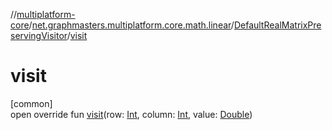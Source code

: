 //[multiplatform-core](../../../index.md)/[net.graphmasters.multiplatform.core.math.linear](../index.md)/[DefaultRealMatrixPreservingVisitor](index.md)/[visit](visit.md)

# visit

[common]\
open override fun [visit](visit.md)(row: [Int](https://kotlinlang.org/api/latest/jvm/stdlib/kotlin/-int/index.html), column: [Int](https://kotlinlang.org/api/latest/jvm/stdlib/kotlin/-int/index.html), value: [Double](https://kotlinlang.org/api/latest/jvm/stdlib/kotlin/-double/index.html))

